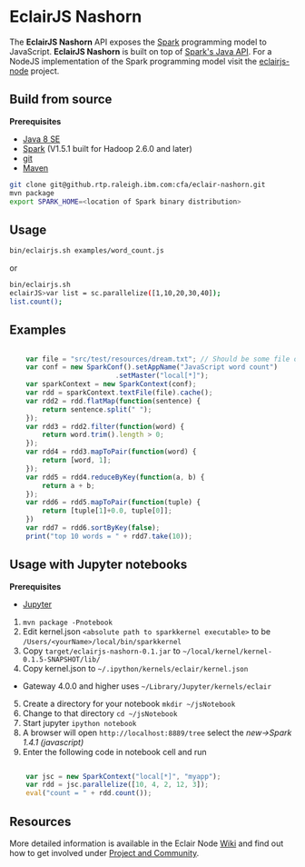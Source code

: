 EclairJS Nashorn
===================
The **EclairJS Nashorn** API exposes the [Spark](http://spark.apache.org/) programming model to JavaScript.  **EclairJS Nashorn** is built on top of [Spark's Java API](http://spark.apache.org/docs/latest/api/java/index.html). For a NodeJS implementation of the Spark programming model visit the [eclairjs-node](https://github.com/EclairJS/eclairjs-node) project.

## Build from source
**Prerequisites**

 - [Java 8 SE](http://www.oracle.com/technetwork/java/javase/downloads/jdk8-downloads-2133151.html)
 - [Spark](http://spark.apache.org/downloads.html) (V1.5.1 built for Hadoop 2.6.0 and later)
 - [git](http://git-scm.com/)
 - [Maven](https://maven.apache.org/)

```bash
git clone git@github.rtp.raleigh.ibm.com:cfa/eclair-nashorn.git
mvn package
export SPARK_HOME=<location of Spark binary distribution>
```

## Usage
```bash
bin/eclairjs.sh examples/word_count.js
```

or
```bash
bin/eclairjs.sh
eclairJS>var list = sc.parallelize([1,10,20,30,40]);
list.count();

```

## Examples
```javascript

    var file = "src/test/resources/dream.txt"; // Should be some file on your system
    var conf = new SparkConf().setAppName("JavaScript word count")
                          .setMaster("local[*]");
    var sparkContext = new SparkContext(conf);
    var rdd = sparkContext.textFile(file).cache();
    var rdd2 = rdd.flatMap(function(sentence) {
        return sentence.split(" ");
    });
    var rdd3 = rdd2.filter(function(word) {
        return word.trim().length > 0;
    });
    var rdd4 = rdd3.mapToPair(function(word) {
        return [word, 1];
    });
    var rdd5 = rdd4.reduceByKey(function(a, b) {
        return a + b;
    });
    var rdd6 = rdd5.mapToPair(function(tuple) {
        return [tuple[1]+0.0, tuple[0]];
    })
    var rdd7 = rdd6.sortByKey(false);
    print("top 10 words = " + rdd7.take(10));

```

## Usage with Jupyter notebooks
**Prerequisites**
- [Jupyter](http://jupyter.org/)

1. ```mvn package -Pnotebook```
2. Edit kernel.json ```<absolute path to sparkkernel executable>``` to be ```/Users/<yourName>/local/bin/sparkkernel```
3. Copy ```target/eclairjs-nashorn-0.1.jar``` to  ```~/local/kernel/kernel-0.1.5-SNAPSHOT/lib/```
4. Copy kernel.json to ```~/.ipython/kernels/eclair/kernel.json```
 * Gateway 4.0.0 and higher uses ```~/Library/Jupyter/kernels/eclair```
5. Create a directory for your notebook ```mkdir ~/jsNotebook```
6. Change to that directory ```cd ~/jsNotebook```
7. Start jupyter ```ipython notebook```
8. A browser will open ```http://localhost:8889/tree``` select the *new->Spark 1.4.1 (javascript)*
9. Enter the following code in notebook cell and run

```javascript

    var jsc = new SparkContext("local[*]", "myapp");
    var rdd = jsc.parallelize([10, 4, 2, 12, 3]);
    eval("count = " + rdd.count());

```

## Resources
More detailed information is available in the Eclair Node [Wiki](https://github.com/EclairJS/eclairjs-node/wikis/home) and find out how to get involved under [Project and Community](https://github.com/EclairJS/eclairjs-node/wikis/Project-and-Community).

